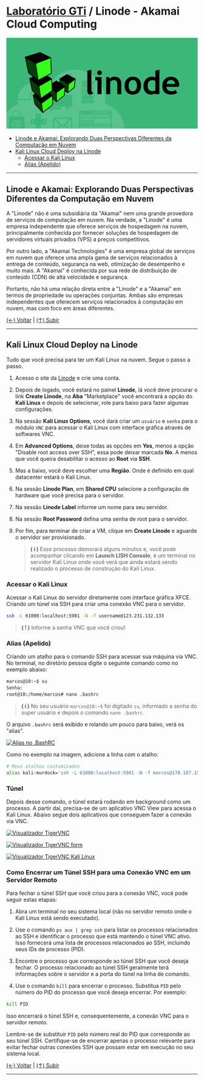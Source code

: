 # [Laboratório GTi](https://github.com/systemboys/GTi_Laboratory#laborat%C3%B3rio-gti "Laboratório GTi") / Linode - Akamai Cloud Computing

[![Linode - Akamai Cloud Computing](./images/linode.png "Linode - Akamai Cloud Computing")](http://link.com "Linode - Akamai Cloud Computing")

- [Linode e Akamai: Explorando Duas Perspectivas Diferentes da Computação em Nuvem](#linode-e-akamai-explorando-duas-perspectivas-diferentes-da-computa%C3%A7%C3%A3o-em-nuvem "Linode e Akamai: Explorando Duas Perspectivas Diferentes da Computação em Nuvem")
- [Kali Linux Cloud Deploy na Linode](#kali-linux-cloud-deploy-na-linode "Kali Linux Cloud Deploy na Linode")
   - [Acessar o Kali Linux](#acessar-o-kali-linux "Acessar o Kali Linux")
   - [Alias (Apelido)](#alias-apelido "Alias (Apelido)")

---

## Linode e Akamai: Explorando Duas Perspectivas Diferentes da Computação em Nuvem

A "Linode" não é uma subsidiária da "Akamai" nem uma grande provedora de serviços de computação em nuvem. Na verdade, a "Linode" é uma empresa independente que oferece serviços de hospedagem na nuvem, principalmente conhecida por fornecer soluções de hospedagem de servidores virtuais privados (VPS) a preços competitivos.

Por outro lado, a "Akamai Technologies" é uma empresa global de serviços em nuvem que oferece uma ampla gama de serviços relacionados à entrega de conteúdo, segurança na web, otimização de desempenho e muito mais. A "Akamai" é conhecida por sua rede de distribuição de conteúdo (CDN) de alta velocidade e segurança.

Portanto, não há uma relação direta entre a "Linode" e a "Akamai" em termos de propriedade ou operações conjuntas. Ambas são empresas independentes que oferecem serviços relacionados à computação em nuvem, mas com foco em áreas diferentes.

[(&larr;) Voltar](https://github.com/systemboys/GTi_Laboratory#laborat%C3%B3rio-gti "Voltar ao Sumário") | 
[(&uarr;) Subir](#laborat%C3%B3rio-gti--linode---akamai-cloud-computing "Subir para o topo")

---

## Kali Linux Cloud Deploy na Linode

Tudo que você precisa para ter um Kali Linux na nuvem. Segue o passo a passo.

1. Acesso o site da [Linode](https://linode.com "Acesse o Linode.com") e crie uma conta.

2. Depois de logado, você estará no painel **Linode**, lá você deve procurar o link **Create Linode**, na **Aba** "Marketplace" você encontrará a opção do **Kali Linux** e depois de selecionar, role para baixo para fazer algumas configurações.

3. Na sessão **Kali Linux Options**, você dará criar um `usuário` e `senha` para o módulo `VNC` para acessar o Kali Linux com interface gráfica através de softwares VNC.

4. Em **Advanced Options**, deixe todas as opções em **Yes**, menos a opção "Disable root access over SSH", essa pode deixar marcada **No**. A menos que você queira desabilitar o acesso ao **Root** via **SSH**.

5. Mas a baixo, você deve escolher uma **Região**. Onde é definido em qual datacenter estará o Kali Linux.

6. Na sessão **Linode Plan**, em **Shared CPU** selecione a configuração de hardware que você precisa para o servidor.

7. Na sessão **Linode Label** informe um nome para seu servidor.

8. Na sessão **Root Password** defina uma senha de root para o servidor.

9. Por fim, para terminar de criar a VM, clique em **Create Linode** e aguarde o servidor ser provisionado.

   >  **( i )** Esse processo demorará alguns minutos e, você pode acompanhar clicando em **Launch LISH Console**, é um terminal no servidor Kali Linux onde você verá que ainda estará sendo realizado o processo de construção do Kali Linux.

### Acessar o Kali Linux

Acessar o Kali Linux do servidor diretamente com interface gráfica XFCE. Criando um túnel via SSH para criar uma conexão VNC para o servidor.

```bash
ssh -L 61000:localhost:5901 -N -f username@123.231.132.133
```

> **( ! )** Informe a senha VNC que você criou!

### Alias (Apelido)

Criando um atalho para o comando SSH para acessar sua máquina via VNC.
No terminal, no diretório pessoa digite o seguinte comando como no exemplo abaixo:

```bash
marcos@10:~$ su
Senha: 
root@10:/home/marcos# nano .bashrc
```

> **( i )** No seu usuário `marcos@10:~$` foi digitado `su`, informado a senha do super usuário e depois o comando `nano .bashrc`.

O arquivo `.bashrc` será exibido e rolando um pouco para baixo, verá os "alias".

[![Alias no .BashRC](https://github.com/systemboys/GTi_Laboratory/blob/main/Computa%C3%A7%C3%A3o%20em%20Nuvens/Linode%20-%20Akamai%20Cloud%20Computing/images/Alias-BashRC.png?raw=true "Alias no .BashRC")](https://github.com/systemboys/GTi_Laboratory/blob/main/Computa%C3%A7%C3%A3o%20em%20Nuvens/Linode%20-%20Akamai%20Cloud%20Computing/images/Alias-BashRC.png?raw=true "Alias no .BashRC")

Como no exemplo na imagem, adicione a linha com o atalho:

```bash
# Meus atalhos customizados
alias kali-murdock='ssh -L 61000:localhost:5901 -N -f marcos@170.187.154.205'
```

### Túnel

Depois desse comando, o túnel estará rodando em background como um processo. A partir daí, precisa-se de um aplicativo VNC View para acessa o Kali Linux. Abaixo segue dois aplicativos que conseguem fazer a conexão via VNC.

[![Visualizador TigerVNC](https://github.com/systemboys/GTi_Laboratory/blob/main/Computa%C3%A7%C3%A3o%20em%20Nuvens/Linode%20-%20Akamai%20Cloud%20Computing/images/Visualizador_TigerVNC_logo.png?raw=true "Visualizador TigerVNC")](https://github.com/systemboys/GTi_Laboratory/blob/main/Computa%C3%A7%C3%A3o%20em%20Nuvens/Linode%20-%20Akamai%20Cloud%20Computing/images/Visualizador_TigerVNC_logo.png?raw=true "Visualizador TigerVNC")

[![Visualizador TigerVNC form](https://github.com/systemboys/GTi_Laboratory/blob/main/Computa%C3%A7%C3%A3o%20em%20Nuvens/Linode%20-%20Akamai%20Cloud%20Computing/images/Visualizador_TigerVNC_form.png?raw=true "Visualizador TigerVNC form")](https://github.com/systemboys/GTi_Laboratory/blob/main/Computa%C3%A7%C3%A3o%20em%20Nuvens/Linode%20-%20Akamai%20Cloud%20Computing/images/Visualizador_TigerVNC_form.png?raw=true "Visualizador TigerVNC form")

[![Visualizador TigerVNC Kali Linux](https://github.com/systemboys/GTi_Laboratory/blob/main/Computa%C3%A7%C3%A3o%20em%20Nuvens/Linode%20-%20Akamai%20Cloud%20Computing/images/Visualizador_TigerVNC_Kali_Linux.png?raw=true "Visualizador TigerVNC Kali Linux")](https://github.com/systemboys/GTi_Laboratory/blob/main/Computa%C3%A7%C3%A3o%20em%20Nuvens/Linode%20-%20Akamai%20Cloud%20Computing/images/Visualizador_TigerVNC_Kali_Linux.png?raw=true "Visualizador TigerVNC Kali Linux")

### Como Encerrar um Túnel SSH para uma Conexão VNC em um Servidor Remoto

Para fechar o túnel SSH que você criou para a conexão VNC, você pode seguir estas etapas:

1. Abra um terminal no seu sistema local (não no servidor remoto onde o Kali Linux está sendo executado).

2. Use o comando `ps aux | grep ssh` para listar os processos relacionados ao SSH e identificar o processo que está mantendo o túnel VNC ativo. Isso fornecerá uma lista de processos relacionados ao SSH, incluindo seus IDs de processo (PID).

3. Encontre o processo que corresponde ao túnel SSH que você deseja fechar. O processo relacionado ao túnel SSH geralmente terá informações sobre o servidor e a porta do túnel na linha de comando.

4. Use o comando `kill` para encerrar o processo. Substitua `PID` pelo número do PID do processo que você deseja encerrar. Por exemplo:

```bash
kill PID
```

Isso encerrará o túnel SSH e, consequentemente, a conexão VNC para o servidor remoto.

Lembre-se de substituir `PID` pelo número real do PID que corresponde ao seu túnel SSH. Certifique-se de encerrar apenas o processo relevante para evitar fechar outras conexões SSH que possam estar em execução no seu sistema local.

[(&larr;) Voltar](https://github.com/systemboys/GTi_Laboratory#laborat%C3%B3rio-gti "Voltar ao Sumário") | 
[(&uarr;) Subir](#laborat%C3%B3rio-gti--linode---akamai-cloud-computing "Subir para o topo")

---

